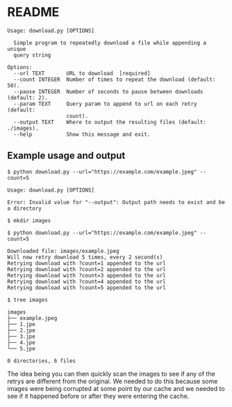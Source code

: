 # README

```
Usage: download.py [OPTIONS]

  Simple program to repeatedly download a file while appending a unique
  query string

Options:
  --url TEXT       URL to download  [required]
  --count INTEGER  Number of times to repeat the download (default: 50).
  --pause INTEGER  Number of seconds to pause between downloads (default: 2).
  --param TEXT     Query param to append to url on each retry (default:
                   count).
  --output TEXT    Where to output the resulting files (default: ./images).
  --help           Show this message and exit.
```

## Example usage and output

```
$ python download.py --url="https://example.com/example.jpeg" --count=5

Usage: download.py [OPTIONS]

Error: Invalid value for "--output": Output path needs to exist and be a directory
```

```
$ mkdir images
```

```
$ python download.py --url="https://example.com/example.jpeg" --count=5

Downloaded file: images/example.jpeg
Will now retry download 5 times, every 2 second(s)
Retrying download with ?count=1 appended to the url
Retrying download with ?count=2 appended to the url
Retrying download with ?count=3 appended to the url
Retrying download with ?count=4 appended to the url
Retrying download with ?count=5 appended to the url
```

```
$ tree images

images
├── example.jpeg
├── 1.jpe
├── 2.jpe
├── 3.jpe
├── 4.jpe
└── 5.jpe

0 directories, 6 files
```

The idea being you can then quickly scan the images to see if any of the retrys are different from the original. We needed to do this because some images were being corrupted at some point by our cache and we needed to see if it happened before or after they were entering the cache.